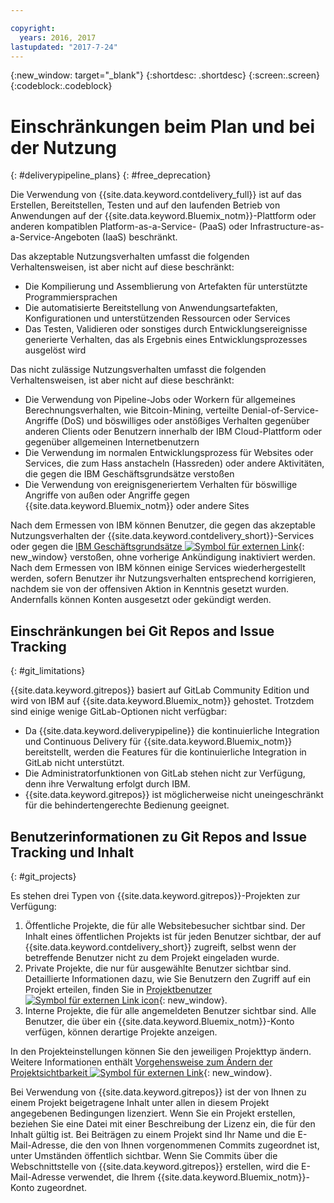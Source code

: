 ```yaml
---

copyright:
  years: 2016, 2017
lastupdated: "2017-7-24"
---
```

<!-- Copyright info at top of file: REQUIRED
    The copyright info is YAML content that must occur at the top of the MD file, before attributes are listed.
    It must be surrounded by 3 dashes.
    The value "years" can contain just one year or a two years separated by a comma. (years: 2014, 2016)
    Indentation as per the previous template must be preserved.
-->

{:new_window: target="_blank"}
{:shortdesc: .shortdesc}
{:screen:.screen}
{:codeblock:.codeblock}

# Einschränkungen beim Plan und bei der Nutzung
{: #deliverypipeline_plans}
{: #free_deprecation}

Die Verwendung von {{site.data.keyword.contdelivery_full}} ist auf das Erstellen, Bereitstellen, Testen und auf den laufenden Betrieb von Anwendungen auf der {{site.data.keyword.Bluemix_notm}}-Plattform oder anderen kompatiblen Platform-as-a-Service- (PaaS) oder Infrastructure-as-a-Service-Angeboten (IaaS) beschränkt.

Das akzeptable Nutzungsverhalten umfasst die folgenden Verhaltensweisen, ist aber nicht auf diese beschränkt:

* Die Kompilierung und Assemblierung von Artefakten für unterstützte Programmiersprachen
* Die automatisierte Bereitstellung von Anwendungsartefakten, Konfigurationen und unterstützenden Ressourcen oder Services
* Das Testen, Validieren oder sonstiges durch Entwicklungsereignisse generierte Verhalten, das als Ergebnis eines Entwicklungsprozesses ausgelöst wird

Das nicht zulässige Nutzungsverhalten umfasst die folgenden Verhaltensweisen, ist aber nicht auf diese beschränkt:

* Die Verwendung von Pipeline-Jobs oder Workern für allgemeines Berechnungsverhalten, wie Bitcoin-Mining, verteilte Denial-of-Service-Angriffe (DoS) und böswilliges oder anstößiges Verhalten gegenüber anderen Clients oder Benutzern innerhalb der IBM Cloud-Plattform oder gegenüber allgemeinen Internetbenutzern
* Die Verwendung im normalen Entwicklungsprozess für Websites oder Services, die zum Hass anstacheln (Hassreden) oder andere Aktivitäten, die gegen die IBM Geschäftsgrundsätze verstoßen
* Die Verwendung von ereignisgeneriertem Verhalten für böswillige Angriffe von außen oder Angriffe gegen {{site.data.keyword.Bluemix_notm}} oder andere Sites

Nach dem Ermessen von IBM können Benutzer, die gegen das akzeptable Nutzungsverhalten der {{site.data.keyword.contdelivery_short}}-Services oder gegen die [IBM Geschäftsgrundsätze ![Symbol für externen Link](../../icons/launch-glyph.svg "Symbol für externen Link")](https://www.ibm.com/investor/governance/business-conduct-guidelines.html){: new_window} verstoßen, ohne vorherige Ankündigung inaktiviert werden. Nach dem Ermessen von IBM können einige Services wiederhergestellt werden, sofern Benutzer ihr Nutzungsverhalten entsprechend korrigieren, nachdem sie von der offensiven Aktion in Kenntnis gesetzt wurden. Andernfalls können Konten ausgesetzt oder gekündigt werden.

## Einschränkungen bei Git Repos and Issue Tracking
{: #git_limitations}

{{site.data.keyword.gitrepos}} basiert auf GitLab Community Edition und wird von IBM auf {{site.data.keyword.Bluemix_notm}} gehostet. Trotzdem sind einige wenige GitLab-Optionen nicht verfügbar:

 * Da {{site.data.keyword.deliverypipeline}} die kontinuierliche Integration und Continuous Delivery für {{site.data.keyword.Bluemix_notm}} bereitstellt, werden die Features für die kontinuierliche Integration in GitLab nicht unterstützt.
 * Die Administratorfunktionen von GitLab stehen nicht zur Verfügung, denn ihre Verwaltung erfolgt durch IBM.
 * {{site.data.keyword.gitrepos}} ist möglicherweise nicht uneingeschränkt für die behindertengerechte Bedienung geeignet.


## Benutzerinformationen zu Git Repos and Issue Tracking und Inhalt
{: #git_projects}

Es stehen drei Typen von {{site.data.keyword.gitrepos}}-Projekten zur Verfügung:

  1. Öffentliche Projekte, die für alle Websitebesucher sichtbar sind. Der Inhalt eines öffentlichen Projekts ist für jeden Benutzer sichtbar, der auf {{site.data.keyword.contdelivery_short}} zugreift, selbst wenn der betreffende Benutzer nicht zu dem Projekt eingeladen wurde.
  2. Private Projekte, die nur für ausgewählte Benutzer sichtbar sind. Detaillierte Informationen dazu, wie Sie Benutzern den Zugriff auf ein Projekt erteilen, finden Sie in [Projektbenutzer ![Symbol für externen Link icon](../../icons/launch-glyph.svg "Symbol für externen Link")](https://git.ng.bluemix.net/help/workflow/add-user/add-user.md){: new_window}.
  3. Interne Projekte, die für alle angemeldeten Benutzer sichtbar sind. Alle Benutzer, die über ein {{site.data.keyword.Bluemix_notm}}-Konto verfügen, können derartige Projekte anzeigen.

In den Projekteinstellungen können Sie den jeweiligen Projekttyp ändern. Weitere Informationen enthält [Vorgehensweise zum Ändern der Projektsichtbarkeit ![Symbol für externen Link](../../icons/launch-glyph.svg "Symbol für externen Link")](https://git.ng.bluemix.net/help/public_access/public_access#how-to-change-project-visibility){: new_window}.

Bei Verwendung von {{site.data.keyword.gitrepos}} ist der von Ihnen zu einem Projekt beigetragene Inhalt unter allen in diesem Projekt angegebenen Bedingungen lizenziert. Wenn Sie ein Projekt erstellen, beziehen Sie eine Datei mit einer Beschreibung der Lizenz ein, die für den Inhalt gültig ist. Bei Beiträgen zu einem Projekt sind Ihr Name und die E-Mail-Adresse, die den von Ihnen vorgenommenen Commits zugeordnet ist, unter Umständen öffentlich sichtbar. Wenn Sie Commits über die Webschnittstelle von {{site.data.keyword.gitrepos}} erstellen, wird die E-Mail-Adresse verwendet, die Ihrem {{site.data.keyword.Bluemix_notm}}-Konto zugeordnet.

<!-- ###Privacy with Git Repos and Issue Tracking profiles -->

<!-- A few features of {{site.data.keyword.gitrepos}} require the use of a profile page that publicly displays information that you provide. You give IBM the following permissions: -->

  <!-- a. Make the information in your profile&mdash;such as your name, email, picture, bio, social media links, and user activity&mdash;visible to other users of the service. -->

  <!-- b. Publicly disclose your name and other public information and activities that are associated with your use of the service, or otherwise publicize the fact that you are a user of the service, without any further notice to you. -->

<!-- The email address that is associated with your profile page is derived from your {{site.data.keyword.Bluemix_notm}} account details. To modify the email address that is displayed on your profile page, modify your {{site.data.keyword.Bluemix_notm}} account. -->

<!-- ## Deprecated services
{: #deprecated_services} -->

<!--{{site.data.keyword.trackplan}} and {{site.data.keyword.deliverypipeline}} Classic, which are part of IBM Bluemix {{site.data.keyword.jazzhub_short}} (JazzHub), are being retired. For more information, see [Track & Plan Retirement ![External link icon](../../icons/launch-glyph.svg "External link icon")](https://www.ibm.com/blogs/bluemix/2017/04/track-plan-retirement/){: new_window} and [Delivery Pipeline Retirement ![External link icon](../../icons/launch-glyph.svg "External link icon")](https://www.ibm.com/blogs/bluemix/2017/04/delivery-pipeline-retirement/){: new_window}. -->

<!-- Starting on May 25, no new JazzHub projects can be created. Through automatic rolling upgrades, JazzHub projects will be upgraded to {{site.data.keyword.contdelivery_short}} toolchains. The JazzHub site will be removed from service in early July. For more information about the upgrade, see [Upgrading JazzHub project to Bluemix Continuous Delivery toolchains ![External link icon](../../icons/launch-glyph.svg "External link icon")](https://developer.ibm.com/devops-services/2017/4/18/upgrading-jazzhub-projects-bluemix-continuous-delivery-toolchains/){: new_window} -->
